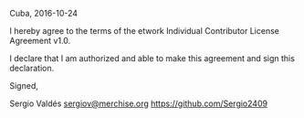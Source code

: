 Cuba, 2016-10-24

I hereby agree to the terms of the etwork Individual Contributor License
Agreement v1.0.

I declare that I am authorized and able to make this agreement and sign this
declaration.

Signed,

Sergio Valdés sergiov@merchise.org https://github.com/Sergio2409
